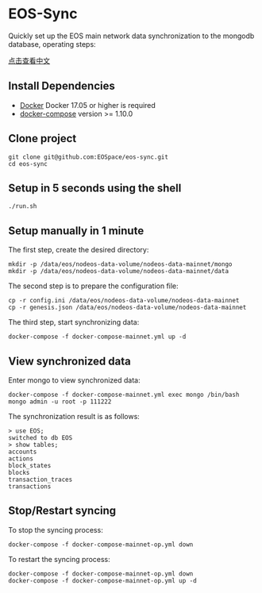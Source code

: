 # EOS-Sync

Quickly set up the EOS main network data synchronization to the mongodb database, operating steps:

[点击查看中文](README_CN.md)

## Install Dependencies

- [Docker](https://docs.docker.com) Docker 17.05 or higher is required
- [docker-compose](https://docs.docker.com/compose/) version >= 1.10.0

## Clone project

```
git clone git@github.com:EOSpace/eos-sync.git
cd eos-sync
```

## Setup in 5 seconds using the shell

```
./run.sh
```

## Setup manually in 1 minute

The first step, create the desired directory:

```
mkdir -p /data/eos/nodeos-data-volume/nodeos-data-mainnet/mongo
mkdir -p /data/eos/nodeos-data-volume/nodeos-data-mainnet/data
```

The second step is to prepare the configuration file:

```
cp -r config.ini /data/eos/nodeos-data-volume/nodeos-data-mainnet
cp -r genesis.json /data/eos/nodeos-data-volume/nodeos-data-mainnet
```

The third step, start synchronizing data:

```
docker-compose -f docker-compose-mainnet.yml up -d
```

## View synchronized data

Enter mongo to view synchronized data:

```
docker-compose -f docker-compose-mainnet.yml exec mongo /bin/bash
mongo admin -u root -p 111222
```

The synchronization result is as follows:

```
> use EOS;
switched to db EOS
> show tables;
accounts
actions
block_states
blocks
transaction_traces
transactions
```

## Stop/Restart syncing

To stop the syncing process:

```
docker-compose -f docker-compose-mainnet-op.yml down
```

To restart the syncing process:

```
docker-compose -f docker-compose-mainnet-op.yml down
docker-compose -f docker-compose-mainnet-op.yml up -d
```

